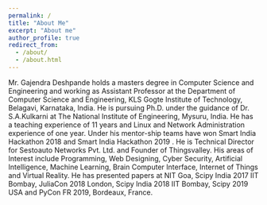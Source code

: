 ```yaml
---
permalink: /
title: "About Me"
excerpt: "About me"
author_profile: true
redirect_from: 
  - /about/
  - /about.html
---
```

Mr. Gajendra Deshpande holds a masters degree in Computer Science and Engineering and working as Assistant Professor at the Department of Computer Science and Engineering, KLS Gogte Institute of Technology, Belagavi, Karnataka, India. He is pursuing Ph.D. under the guidance of Dr. S.A.Kulkarni at The National Institute of Engineering, Mysuru, India. He has a teaching experience of 11 years and Linux and Network Administration experience of one year. Under his mentor-ship teams have won Smart India Hackathon 2018 and Smart India Hackathon 2019 . He is Technical Director for Sestoauto Networks Pvt. Ltd. and Founder of Thingsvalley. His areas of Interest include Programming, Web Designing, Cyber Security, Artificial Intelligence, Machine Learning, Brain Computer Interface, Internet of Things and Virtual Reality. He has presented papers at NIT Goa, Scipy India 2017 IIT Bombay, JuliaCon 2018 London, Scipy India 2018 IIT Bombay, Scipy 2019 USA and PyCon FR 2019, Bordeaux, France.
